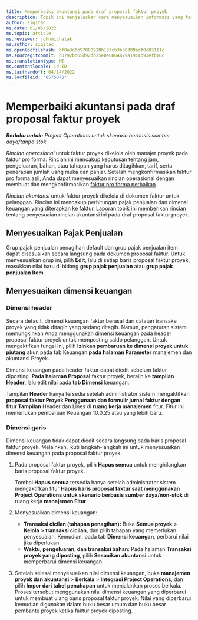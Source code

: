 ```yaml
---
title: Memperbaiki akuntansi pada draf proposal faktur proyek
description: Topik ini menjelaskan cara menyesuaikan informasi yang terkait dengan akuntansi pada draf proposal faktur.
author: sigitac
ms.date: 01/05/2022
ms.topic: article
ms.reviewer: johnmichalak
ms.author: sigitac
ms.openlocfilehash: bf0a3d6b97880920b133cb3b30389adf0c83111c
ms.sourcegitcommit: c0792bd65d92db25e0e8864879a19c4b93efb10c
ms.translationtype: MT
ms.contentlocale: id-ID
ms.lasthandoff: 04/14/2022
ms.locfileid: "8575078"
---
```

# <a name="correct-the-accounting-on-draft-project-invoice-proposals"></a>Memperbaiki akuntansi pada draf proposal faktur proyek

_**Berlaku untuk:** Project Operations untuk skenario berbasis sumber daya/tanpa stok_

*Rincian operasional* untuk faktur proyek dikelola oleh manajer proyek pada faktur pro forma. Rincian ini mencakup keputusan tentang jam, pengeluaran, bahan, atau tahapan yang harus ditagihkan, tarif, serta penerapan jumlah uang muka dan panjar. Setelah mengkonfirmasikan faktur pro forma asli, Anda dapat menyesuaikan rincian operasional dengan membuat dan mengkonfirmasikan [faktur pro forma perbaikan](../proforma-invoicing/corrective-invoices.md).

*Rincian akuntansi* untuk faktur proyek dikelola di dokumen faktur untuk pelanggan. Rincian ini mencakup perhitungan pajak penjualan dan dimensi keuangan yang diterapkan ke faktur. Laporan topik ini memberikan rincian tentang penyesuaian rincian akuntansi ini pada draf proposal faktur proyek.

## <a name="adjust-sales-tax"></a>Menyesuaikan Pajak Penjualan

Grup pajak penjualan penagihan default dan grup pajak penjualan item dapat disesuaikan secara langsung pada dokumen proposal faktur. Untuk menyesuaikan grup ini, pilih **Edit**, lalu di setiap baris proposal faktur proyek, masukkan nilai baru di bidang **grup pajak penjualan** atau **grup pajak penjualan Item**.

## <a name="adjust-financial-dimensions"></a>Menyesuaikan dimensi keuangan

### <a name="header-dimensions"></a>Dimensi header

Secara default, dimensi keuangan faktur berasal dari catatan transaksi proyek yang tidak ditagih yang sedang ditagih. Namun, pengaturan sistem memungkinkan Anda menggunakan dimensi keuangan pada header proposal faktur proyek untuk memposting saldo pelanggan. Untuk mengaktifkan fungsi ini, pilih **Izinkan pembaruan ke dimensi proyek untuk piutang** akun pada tab Keuangan **pada** **halaman Parameter** manajemen dan akuntansi Proyek.

Dimensi keuangan pada header faktur dapat diedit sebelum faktur diposting. **Pada halaman Proposal** faktur proyek, beralih ke **tampilan Header**, lalu edit nilai pada **tab Dimensi** keuangan.

Tampilan **Header** hanya tersedia setelah administrator sistem mengaktifkan **proposal faktur Proyek Penggunaan dan formulir jurnal faktur dengan fitur Tampilan** Header dan Lines di **ruang kerja manajemen** fitur. Fitur ini memerlukan pembaruan Keuangan 10.0.25 atau yang lebih baru.

### <a name="line-dimensions"></a>Dimensi garis

Dimensi keuangan tidak dapat diedit secara langsung pada baris proposal faktur proyek. Melainkan, ikuti langkah-langkah ini untuk menyesuaikan dimensi keuangan pada proposal faktur proyek.

1. Pada proposal faktur proyek, pilih **Hapus semua** untuk menghilangkan baris proposal faktur proyek.

    Tombol **Hapus semua** tersedia hanya setelah administrator sistem mengaktifkan fitur **Hapus baris proposal faktur saat menggunakan Project Operations untuk skenario berbasis sumber daya/non-stok** di ruang kerja **manajemen Fitur**.

2. Menyesuaikan dimensi keuangan:

    - **Transaksi cicilan (tahapan penagihan):** Buka **Semua proyek** \> **Kelola** \> **transaksi cicilan**, dan pilih tahapan yang memerlukan penyesuaian. Kemudian, pada tab **Dimensi keuangan**, perbarui nilai jika diperlukan.
    - **Waktu, pengeluaran, dan transaksi bahan**: Pada halaman **Transaksi proyek yang diposting**, pilih **Sesuaikan akuntansi** untuk memperbarui dimensi keuangan.

3. Setelah selesai menyesuaikan nilai dimensi keuangan, buka **manajemen proyek dan akuntansi** \> **Berkala** \> **Integrasi Project Operations**, dan pilih **Impor dari tabel penahapan** untuk menjalankan proses berkala. Proses tersebut menggunakan nilai dimensi keuangan yang diperbarui untuk membuat ulang baris proposal faktur proyek. Nilai yang diperbarui kemudian digunakan dalam buku besar umum dan buku besar pembantu proyek ketika faktur proyek diposting.
